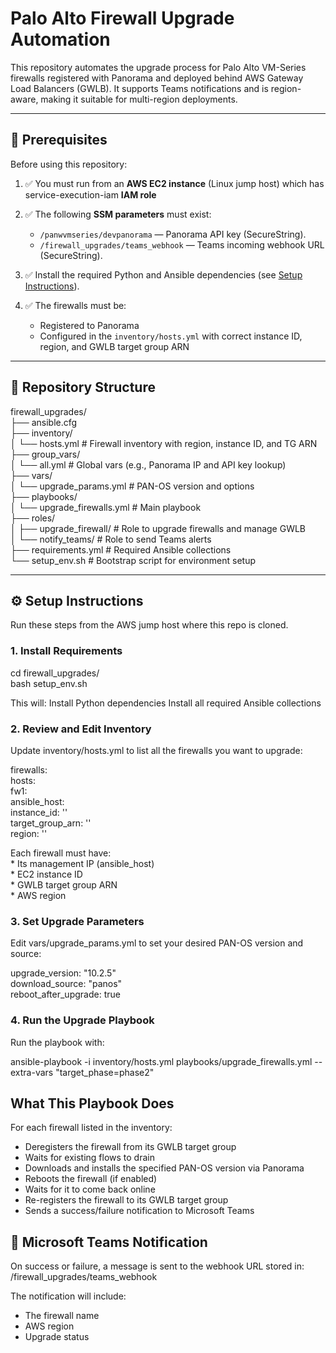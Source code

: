 # Palo Alto Firewall Upgrade Automation

This repository automates the upgrade process for Palo Alto VM-Series firewalls registered with Panorama and deployed behind AWS Gateway Load Balancers (GWLB). It supports Teams notifications and is region-aware, making it suitable for multi-region deployments.

---

## 🔧 Prerequisites

Before using this repository:

1. ✅ You must run from an **AWS EC2 instance** (Linux jump host) which has service-execution-iam **IAM role** 

2. ✅ The following **SSM parameters** must exist:
   - `/panwvmseries/devpanorama` — Panorama API key (SecureString).
   - `/firewall_upgrades/teams_webhook` — Teams incoming webhook URL (SecureString).

3. ✅ Install the required Python and Ansible dependencies (see [Setup Instructions](#setup-instructions)).

4. ✅ The firewalls must be:
   - Registered to Panorama
   - Configured in the `inventory/hosts.yml` with correct instance ID, region, and GWLB target group ARN

---

## 📁 Repository Structure
firewall_upgrades/<br>
├── ansible.cfg<br>
├── inventory/<br>
│ └── hosts.yml # Firewall inventory with region, instance ID, and TG ARN<br>
├── group_vars/<br>
│ └── all.yml # Global vars (e.g., Panorama IP and API key lookup)<br>
├── vars/<br>
│ └── upgrade_params.yml # PAN-OS version and options<br>
├── playbooks/<br>
│ └── upgrade_firewalls.yml # Main playbook<br>
├── roles/<br>
│ ├── upgrade_firewall/ # Role to upgrade firewalls and manage GWLB<br>
│ └── notify_teams/ # Role to send Teams alerts<br>
├── requirements.yml # Required Ansible collections<br>
└── setup_env.sh # Bootstrap script for environment setup<br>


---

## ⚙️ Setup Instructions

Run these steps from the AWS jump host where this repo is cloned.

### 1. Install Requirements

cd firewall_upgrades/<br>
bash setup_env.sh

This will:
    Install Python dependencies
    Install all required Ansible collections

### 2. Review and Edit Inventory

Update inventory/hosts.yml to list all the firewalls you want to upgrade:

firewalls:<br>
  hosts:<br>
    fw1:<br>
      ansible_host: <management-ip><br>
      instance_id: '<ec2-instance-id>'<br>
      target_group_arn: '<gwlb-target-group-arn>'<br>
      region: '<aws-region>'<br>

Each firewall must have:<br>
    * Its management IP (ansible_host)<br>
    * EC2 instance ID<br>
    * GWLB target group ARN<br>
    * AWS region<br>

### 3. Set Upgrade Parameters

Edit vars/upgrade_params.yml to set your desired PAN-OS version and source:

upgrade_version: "10.2.5"<br>
download_source: "panos"<br>
reboot_after_upgrade: true<br>

### 4. Run the Upgrade Playbook

Run the playbook with:

ansible-playbook -i inventory/hosts.yml playbooks/upgrade_firewalls.yml --extra-vars "target_phase=phase2"


## What This Playbook Does

For each firewall listed in the inventory:
* Deregisters the firewall from its GWLB target group
* Waits for existing flows to drain
* Downloads and installs the specified PAN-OS version via Panorama
* Reboots the firewall (if enabled)
* Waits for it to come back online
* Re-registers the firewall to its GWLB target group
* Sends a success/failure notification to Microsoft Teams


## 📣 Microsoft Teams Notification

On success or failure, a message is sent to the webhook URL stored in:
/firewall_upgrades/teams_webhook

The notification will include:
* The firewall name
* AWS region
* Upgrade status
